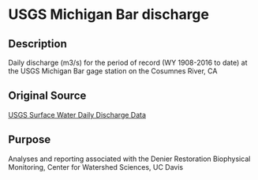 # USGS Michigan Bar discharge

## Description
Daily discharge (m3/s) for the period of record (WY 1908-2016 to date) at the USGS Michigan Bar gage station on the Cosumnes River, CA

## Original Source
[USGS Surface Water Daily Discharge Data](http://waterdata.usgs.gov/nwis/dv/?site_no=11335000&agency_cd=USGS&amp;referred_module=sw)

## Purpose
Analyses and reporting associated with the Denier Restoration Biophysical Monitoring, Center for Watershed Sciences, UC Davis

